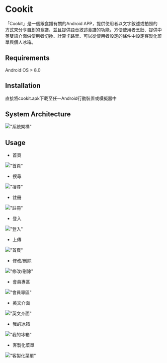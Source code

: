 # Cookit

「Cookit」是一個跟食譜有關的Android APP，提供使用者以文字敘述或拍照的方式來分享自創的食譜，並且提供語音敘述食譜的功能，方便使用者烹飪、提供中英雙語介面供使用者切換、計算卡路里、可以從使用者設定的條件中設定客製化菜單與個人冰箱。

## Requirements

Android OS > 8.0

## Installation

直接將cookit.apk下載至任一Android行動裝置或模擬器中

## System Architecture

!["系統架構"](https://github.com/yubinho/android-recipe-app-cookit-/blob/main/Screenshots/Architecture.png)

## Usage

* 首頁
  
!["首頁"](https://github.com/yubinho/android-recipe-app-cookit-/blob/main/Screenshots/Main.PNG)

* 搜尋
  
!["搜尋"](https://github.com/yubinho/android-recipe-app-cookit-/blob/main/Screenshots/search.PNG)

* 註冊
  
!["註冊"](https://github.com/yubinho/android-recipe-app-cookit-/blob/main/Screenshots/reg.PNG)

* 登入
  
!["登入"](https://github.com/yubinho/android-recipe-app-cookit-/blob/main/Screenshots/login.PNG)

* 上傳
  
!["首頁"](https://github.com/yubinho/android-recipe-app-cookit-/blob/main/Screenshots/Upload.PNG)

* 修改/刪除
  
!["修改/刪除"](https://github.com/yubinho/android-recipe-app-cookit-/blob/main/Screenshots/Update.PNG)

* 會員專區
  
!["會員專區"](https://github.com/yubinho/android-recipe-app-cookit-/blob/main/Screenshots/Manage.PNG)

* 英文介面
  
!["英文介面"](https://github.com/yubinho/android-recipe-app-cookit-/blob/main/Screenshots/lang.png)

* 我的冰箱
  
!["我的冰箱"](https://github.com/yubinho/android-recipe-app-cookit-/blob/main/Screenshots/fridge.PNG)

* 客製化菜單
  
!["客製化菜單"](https://github.com/yubinho/android-recipe-app-cookit-/blob/main/Screenshots/customized.PNG)
